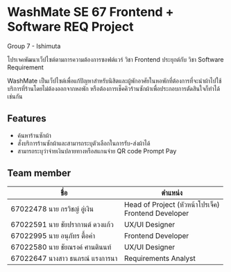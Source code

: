 # WashMate SE 67 Frontend + Software REQ Project
Group 7 - Ishimuta

โปรเจคพัฒนาเว็ปไซต์ตามการความต้องการซอฟต์แวร์ วิชา Frontend ประยุกต์กับ วิชา Software Requirement

WashMate เป็นเว็ปไซต์เพื่อแก้ปัญหาสำหรับนิสิตและผู้พักอาศัยในหอพักที่ต้องการที่จะนำผ้าไปใช้บริการที่ร้านโดยไม่ต้องออกจากหอพัก หรือต้องการเช็คคิวร้านซักผ้าเพื่อประกอบการตัดสินใจก็ทำได้เช่นกัน



## Features

- ค้นหาร้านซักผ้า
- สั่งบริการร้านซักผ้าและสามารถระบุตัวเลือกในการรับ-ส่งผ้าได้
- สามารถระบุว่าจ่ายเงินปลายทางหรือสแกนจ่าย QR code Prompt Pay


## Team member 

| ชื่อ             | ตำแหน่ง                                                                |
| ----------------- | ------------------------------------------------------------------ |
| 67022478 นาย กรวิชญ์ อู่เงิน | Head of Project (หัวหน้าโปรเจ็ค) <br> Frontend Developer   |
| 67022591 นาย ชัยปรากานต์ ดวงแก้ว | UX/UI Designer |
| 67022995 นาย อนุภัทร ตื้อคำ | Frontend Developer |
| 67022580 นาย ชัยณรงค์ ศานตินนท์ | UX/UI Designer |
| 67022647  นางสาว ธนภรณ์ แรงการนา | Requirements Analyst |
